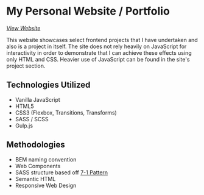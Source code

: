 # My Personal Website / Portfolio

*[View Website](http://stuwood.surge.sh/dest/html/index.html)*

This website showcases select frontend projects that I have undertaken and 
also is a project in itself. The site does not rely heavily on JavaScript
for interactivity in order to demonstrate that I can achieve these effects 
using only HTML and CSS. Heavier use of JavaScript can be found in the site's
project section. 



## Technologies Utilized

- Vanilla JavaScript
- HTML5
- CSS3 (Flexbox, Transitions, Transforms)
- SASS / SCSS
- Gulp.js

## Methodologies

- BEM naming convention
- Web Components
- SASS structure based off [7-1 Pattern](https://sass-guidelin.es/#the-7-1-pattern)
- Semantic HTML
- Responsive Web Design

